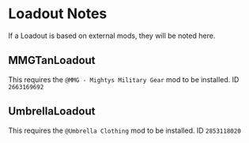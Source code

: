 # Loadout Notes
If a Loadout is based on external mods, they will be noted here.

## MMGTanLoadout
This requires the ```@MMG - Mightys Military Gear``` mod to be installed. ID ```2663169692```

## UmbrellaLoadout
This requires the ```@Umbrella Clothing``` mod to be installed. ID ```2853118020```